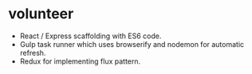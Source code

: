 # volunteer
* React / Express scaffolding with ES6 code. 
* Gulp task runner which uses browserify and nodemon for automatic refresh.
* Redux for implementing flux pattern.
